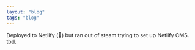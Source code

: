 ```yaml
---
layout: "blog"
tags: "blog"
---
```


Deployed to Netlify (🎉) but ran out of steam trying to set up Netlify CMS. tbd.

